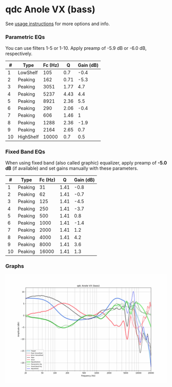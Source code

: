 # qdc Anole VX (bass)
See [usage instructions](https://github.com/jaakkopasanen/AutoEq#usage) for more options and info.

### Parametric EQs
You can use filters 1-5 or 1-10. Apply preamp of -5.9 dB or -6.0 dB, respectively.

|   # | Type      |   Fc (Hz) |    Q |   Gain (dB) |
|-----|-----------|-----------|------|-------------|
|   1 | LowShelf  |       105 | 0.7  |        -0.4 |
|   2 | Peaking   |       162 | 0.71 |        -5.3 |
|   3 | Peaking   |      3051 | 1.77 |         4.7 |
|   4 | Peaking   |      5237 | 4.43 |         4.4 |
|   5 | Peaking   |      8921 | 2.36 |         5.5 |
|   6 | Peaking   |       290 | 2.06 |        -0.4 |
|   7 | Peaking   |       606 | 1.46 |         1   |
|   8 | Peaking   |      1288 | 2.36 |        -1.9 |
|   9 | Peaking   |      2164 | 2.65 |         0.7 |
|  10 | HighShelf |     10000 | 0.7  |         0.5 |

### Fixed Band EQs
When using fixed band (also called graphic) equalizer, apply preamp of **-5.0 dB** (if available) and set gains manually with these parameters.

|   # | Type    |   Fc (Hz) |    Q |   Gain (dB) |
|-----|---------|-----------|------|-------------|
|   1 | Peaking |        31 | 1.41 |        -0.8 |
|   2 | Peaking |        62 | 1.41 |        -0.7 |
|   3 | Peaking |       125 | 1.41 |        -4.5 |
|   4 | Peaking |       250 | 1.41 |        -3.7 |
|   5 | Peaking |       500 | 1.41 |         0.8 |
|   6 | Peaking |      1000 | 1.41 |        -1.4 |
|   7 | Peaking |      2000 | 1.41 |         1.2 |
|   8 | Peaking |      4000 | 1.41 |         4.2 |
|   9 | Peaking |      8000 | 1.41 |         3.6 |
|  10 | Peaking |     16000 | 1.41 |         1.3 |

### Graphs
![](./qdc%20Anole%20VX%20(bass).png)
